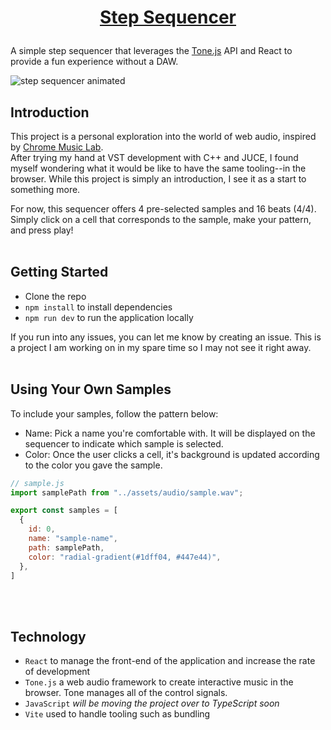 # <p align="center">[Step Sequencer](https://https://sequencer.coreymendrella.dev)</p>

A simple step sequencer that leverages the [Tone.js](https://tonejs.github.io) API and React to provide a fun experience without a DAW.


  <img src="https://user-images.githubusercontent.com/88360543/226132825-2661fe64-b8ae-43b3-af2b-a8520cd50a87.gif" alt="step sequencer animated" />


## Introduction
This project is a personal exploration into the world of web audio, inspired by [Chrome Music Lab](https://musiclab.chromeexperiments.com/Song-Maker/).<br>
After trying my hand at VST development with C++ and JUCE, I found myself wondering what it would be like to have the same tooling--in the browser. While this project is simply an introduction, I see it as a start to something more.<br>

For now, this sequencer offers 4 pre-selected samples and 16 beats (4/4). Simply click on a cell that corresponds to the sample, make your pattern, and press play! 
<br><br>

 ## Getting Started
<ul>
  <li>Clone the repo</li>
  <li><code>npm install</code> to install dependencies</li>
  <li><code>npm run dev</code> to run the application locally</li>
</ul>

If you run into any issues, you can let me know by creating an issue. This is a project I am working on in my spare time so I may not see it right away. 
<br><br>

## Using Your Own Samples
To include your samples, follow the pattern below: 
- Name: Pick a name you're comfortable with. It will be displayed on the sequencer to indicate which sample is selected.
- Color: Once the user clicks a cell, it's background is updated according to the color you gave the sample.

```javascript
// sample.js
import samplePath from "../assets/audio/sample.wav";

export const samples = [
  {
    id: 0,
    name: "sample-name",
    path: samplePath,
    color: "radial-gradient(#1dff04, #447e44)", 
  },
]

```
<br><br>

## Technology
<ul> 
  <li><code>React</code> to manage the front-end of the application and increase the rate of development</li>
  <li><code>Tone.js</code> a web audio framework to create interactive music in the browser. Tone manages all of the control signals. </li>
  <li><code>JavaScript</code> <i> will be moving the project over to TypeScript soon </i></li>
  <li><code>Vite</code> used to handle tooling such as bundling</li>
</ul>
